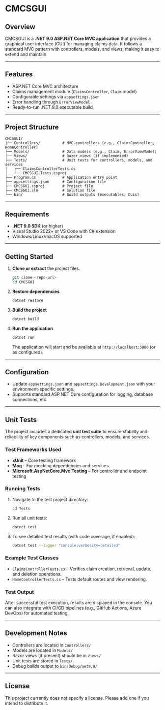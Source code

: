 # CMCSGUI

## Overview

CMCSGUI is a **.NET 9.0 ASP.NET Core MVC application** that provides a graphical user interface (GUI) for managing claims data. It follows a standard MVC pattern with controllers, models, and views, making it easy to extend and maintain.

---

## Features

* ASP.NET Core MVC architecture  
* Claims management module (`ClaimsController`, `Claim` model)  
* Configurable settings via `appsettings.json`  
* Error handling through `ErrorViewModel`  
* Ready-to-run .NET 9.0 executable build  

---

## Project Structure

```
CMCSGUI/
├── Controllers/          # MVC controllers (e.g., ClaimsController, HomeController)
├── Models/               # Data models (e.g., Claim, ErrorViewModel)
├── Views/                # Razor views (if implemented)
├── Tests/                # Unit tests for controllers, models, and services
│   ├── ClaimsControllerTests.cs
│   └── CMCSGUI.Tests.csproj
├── Program.cs            # Application entry point
├── appsettings.json      # Configuration file
├── CMCSGUI.csproj        # Project file
├── CMCSGUI.sln           # Solution file
└── bin/                  # Build outputs (executables, DLLs)
```

---

## Requirements

* **.NET 9.0 SDK** (or higher)  
* Visual Studio 2022+ or VS Code with C# extension  
* Windows/Linux/macOS supported  

---

## Getting Started

1. **Clone or extract** the project files.

   ```bash
   git clone <repo-url>
   cd CMCSGUI
   ```

2. **Restore dependencies**

   ```bash
   dotnet restore
   ```

3. **Build the project**

   ```bash
   dotnet build
   ```

4. **Run the application**

   ```bash
   dotnet run
   ```

   The application will start and be available at `http://localhost:5000` (or as configured).

---

## Configuration

* Update `appsettings.json` and `appsettings.Development.json` with your environment-specific settings.  
* Supports standard ASP.NET Core configuration for logging, database connections, etc.  

---

## Unit Tests

The project includes a dedicated **unit test suite** to ensure stability and reliability of key components such as controllers, models, and services.

### Test Frameworks Used
* **xUnit** – Core testing framework  
* **Moq** – For mocking dependencies and services  
* **Microsoft.AspNetCore.Mvc.Testing** – For controller and endpoint testing  

### Running Tests

1. Navigate to the test project directory:

   ```bash
   cd Tests
   ```

2. Run all unit tests:

   ```bash
   dotnet test
   ```

3. To see detailed test results (with code coverage, if enabled):

   ```bash
   dotnet test --logger "console;verbosity=detailed"
   ```

### Example Test Classes
* `ClaimsControllerTests.cs` – Verifies claim creation, retrieval, update, and deletion operations.   
* `HomeControllerTests.cs` – Tests default routes and view rendering.  

### Test Output
After successful test execution, results are displayed in the console. You can also integrate with CI/CD pipelines (e.g., GitHub Actions, Azure DevOps) for automated testing.

---

## Development Notes

* Controllers are located in `Controllers/`  
* Models are located in `Models/`  
* Razor views (if present) should be in `Views/`  
* Unit tests are stored in `Tests/`  
* Debug builds output to `bin/Debug/net9.0/`  

---

## License

This project currently does not specify a license. Please add one if you intend to distribute it.
